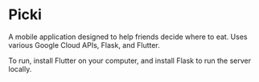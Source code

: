# Picki

A mobile application designed to help friends decide where to eat. Uses various Google Cloud APIs, Flask, and Flutter. 

To run, install Flutter on your computer, and install Flask to run the server locally.
